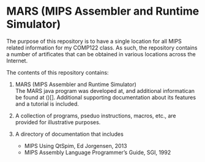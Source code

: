 # MARS (MIPS Assembler and Runtime Simulator)


The purpose of this repository is to have a single location for all MIPS related information for my COMP122 class. As such, the repository contains a number of artificates that can be obtained in various locations across the Internet.

The contents of this repository contains:

   1. MARS (MIPS Assembler and Runtime Simulator) <br/>
   The MARS java program was developed at, and additional informatican be found at ()[].  Additional supporting documentation about its features and a tutorial is included.

   1. A collection of programs, pseduo instructions, macros, etc., are provided for illustrative purposes.

   1. A directory of documentation that includes 
      - MIPS Using QtSpim, Ed Jorgensen, 2013
      - MIPS Assembly Language Programmer’s Guide, SGI, 1992 


